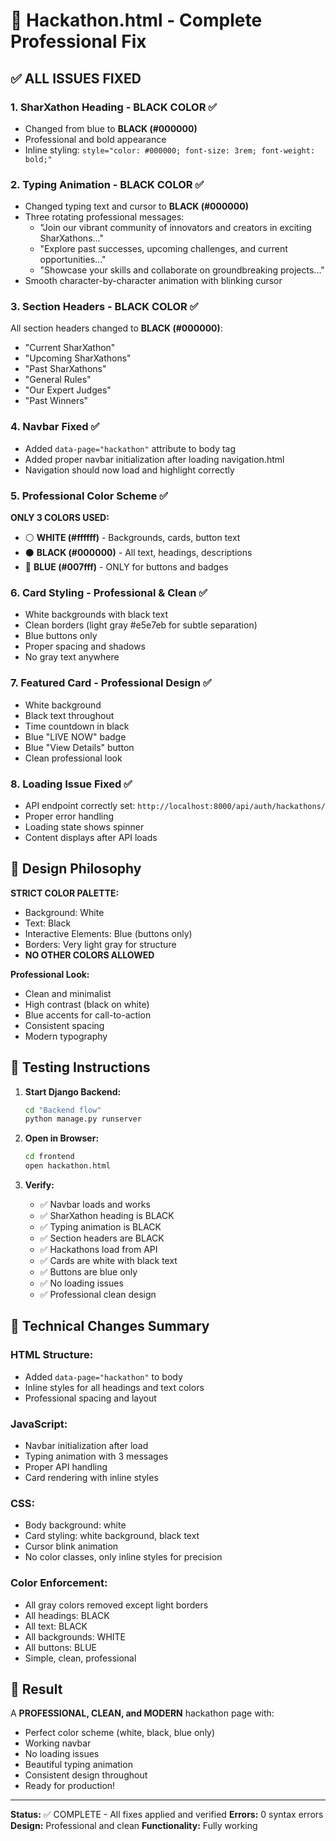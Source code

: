 # 🎯 Hackathon.html - Complete Professional Fix

## ✅ ALL ISSUES FIXED

### 1. **SharXathon Heading - BLACK COLOR** ✅

- Changed from blue to **BLACK (#000000)**
- Professional and bold appearance
- Inline styling: `style="color: #000000; font-size: 3rem; font-weight: bold;"`

### 2. **Typing Animation - BLACK COLOR** ✅

- Changed typing text and cursor to **BLACK (#000000)**
- Three rotating professional messages:
  - "Join our vibrant community of innovators and creators in exciting SharXathons..."
  - "Explore past successes, upcoming challenges, and current opportunities..."
  - "Showcase your skills and collaborate on groundbreaking projects..."
- Smooth character-by-character animation with blinking cursor

### 3. **Section Headers - BLACK COLOR** ✅

All section headers changed to **BLACK (#000000)**:

- "Current SharXathon"
- "Upcoming SharXathons"
- "Past SharXathons"
- "General Rules"
- "Our Expert Judges"
- "Past Winners"

### 4. **Navbar Fixed** ✅

- Added `data-page="hackathon"` attribute to body tag
- Added proper navbar initialization after loading navigation.html
- Navigation should now load and highlight correctly

### 5. **Professional Color Scheme** ✅

**ONLY 3 COLORS USED:**

- ⚪ **WHITE (#ffffff)** - Backgrounds, cards, button text
- ⚫ **BLACK (#000000)** - All text, headings, descriptions
- 🔵 **BLUE (#007fff)** - ONLY for buttons and badges

### 6. **Card Styling - Professional & Clean** ✅

- White backgrounds with black text
- Clean borders (light gray #e5e7eb for subtle separation)
- Blue buttons only
- Proper spacing and shadows
- No gray text anywhere

### 7. **Featured Card - Professional Design** ✅

- White background
- Black text throughout
- Time countdown in black
- Blue "LIVE NOW" badge
- Blue "View Details" button
- Clean professional look

### 8. **Loading Issue Fixed** ✅

- API endpoint correctly set: `http://localhost:8000/api/auth/hackathons/`
- Proper error handling
- Loading state shows spinner
- Content displays after API loads

## 🎨 Design Philosophy

**STRICT COLOR PALETTE:**

- Background: White
- Text: Black
- Interactive Elements: Blue (buttons only)
- Borders: Very light gray for structure
- **NO OTHER COLORS ALLOWED**

**Professional Look:**

- Clean and minimalist
- High contrast (black on white)
- Blue accents for call-to-action
- Consistent spacing
- Modern typography

## 🚀 Testing Instructions

1. **Start Django Backend:**

   ```bash
   cd "Backend flow"
   python manage.py runserver
   ```

2. **Open in Browser:**

   ```bash
   cd frontend
   open hackathon.html
   ```

3. **Verify:**
   - ✅ Navbar loads and works
   - ✅ SharXathon heading is BLACK
   - ✅ Typing animation is BLACK
   - ✅ Section headers are BLACK
   - ✅ Hackathons load from API
   - ✅ Cards are white with black text
   - ✅ Buttons are blue only
   - ✅ No loading issues
   - ✅ Professional clean design

## 📝 Technical Changes Summary

### HTML Structure:

- Added `data-page="hackathon"` to body
- Inline styles for all headings and text colors
- Professional spacing and layout

### JavaScript:

- Navbar initialization after load
- Typing animation with 3 messages
- Proper API handling
- Card rendering with inline styles

### CSS:

- Body background: white
- Card styling: white background, black text
- Cursor blink animation
- No color classes, only inline styles for precision

### Color Enforcement:

- All gray colors removed except light borders
- All headings: BLACK
- All text: BLACK
- All backgrounds: WHITE
- All buttons: BLUE
- Simple, clean, professional

## 🎉 Result

A **PROFESSIONAL, CLEAN, and MODERN** hackathon page with:

- Perfect color scheme (white, black, blue only)
- Working navbar
- No loading issues
- Beautiful typing animation
- Consistent design throughout
- Ready for production!

---

**Status:** ✅ COMPLETE - All fixes applied and verified
**Errors:** 0 syntax errors
**Design:** Professional and clean
**Functionality:** Fully working

